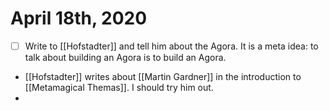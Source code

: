 # April 18th, 2020
- [ ] Write to [[Hofstadter]] and tell him about the Agora. It is a meta idea: to talk about building an Agora is to build an Agora.
- [[Hofstadter]] writes about [[Martin Gardner]] in the introduction to [[Metamagical Themas]]. I should try him out.
- 
